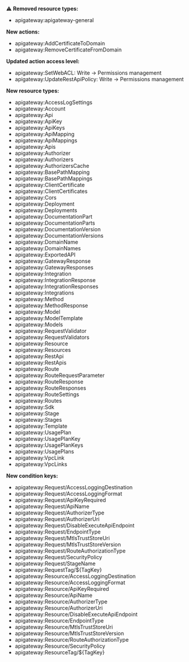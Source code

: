 :warning: **Removed resource types:**

- apigateway:apigateway-general

**New actions:**

- apigateway:AddCertificateToDomain
- apigateway:RemoveCertificateFromDomain

**Updated action access level:**

- apigateway:SetWebACL: Write -> Permissions management
- apigateway:UpdateRestApiPolicy: Write -> Permissions management

**New resource types:**

- apigateway:AccessLogSettings
- apigateway:Account
- apigateway:Api
- apigateway:ApiKey
- apigateway:ApiKeys
- apigateway:ApiMapping
- apigateway:ApiMappings
- apigateway:Apis
- apigateway:Authorizer
- apigateway:Authorizers
- apigateway:AuthorizersCache
- apigateway:BasePathMapping
- apigateway:BasePathMappings
- apigateway:ClientCertificate
- apigateway:ClientCertificates
- apigateway:Cors
- apigateway:Deployment
- apigateway:Deployments
- apigateway:DocumentationPart
- apigateway:DocumentationParts
- apigateway:DocumentationVersion
- apigateway:DocumentationVersions
- apigateway:DomainName
- apigateway:DomainNames
- apigateway:ExportedAPI
- apigateway:GatewayResponse
- apigateway:GatewayResponses
- apigateway:Integration
- apigateway:IntegrationResponse
- apigateway:IntegrationResponses
- apigateway:Integrations
- apigateway:Method
- apigateway:MethodResponse
- apigateway:Model
- apigateway:ModelTemplate
- apigateway:Models
- apigateway:RequestValidator
- apigateway:RequestValidators
- apigateway:Resource
- apigateway:Resources
- apigateway:RestApi
- apigateway:RestApis
- apigateway:Route
- apigateway:RouteRequestParameter
- apigateway:RouteResponse
- apigateway:RouteResponses
- apigateway:RouteSettings
- apigateway:Routes
- apigateway:Sdk
- apigateway:Stage
- apigateway:Stages
- apigateway:Template
- apigateway:UsagePlan
- apigateway:UsagePlanKey
- apigateway:UsagePlanKeys
- apigateway:UsagePlans
- apigateway:VpcLink
- apigateway:VpcLinks

**New condition keys:**

- apigateway:Request/AccessLoggingDestination
- apigateway:Request/AccessLoggingFormat
- apigateway:Request/ApiKeyRequired
- apigateway:Request/ApiName
- apigateway:Request/AuthorizerType
- apigateway:Request/AuthorizerUri
- apigateway:Request/DisableExecuteApiEndpoint
- apigateway:Request/EndpointType
- apigateway:Request/MtlsTrustStoreUri
- apigateway:Request/MtlsTrustStoreVersion
- apigateway:Request/RouteAuthorizationType
- apigateway:Request/SecurityPolicy
- apigateway:Request/StageName
- apigateway:RequestTag/${TagKey}
- apigateway:Resource/AccessLoggingDestination
- apigateway:Resource/AccessLoggingFormat
- apigateway:Resource/ApiKeyRequired
- apigateway:Resource/ApiName
- apigateway:Resource/AuthorizerType
- apigateway:Resource/AuthorizerUri
- apigateway:Resource/DisableExecuteApiEndpoint
- apigateway:Resource/EndpointType
- apigateway:Resource/MtlsTrustStoreUri
- apigateway:Resource/MtlsTrustStoreVersion
- apigateway:Resource/RouteAuthorizationType
- apigateway:Resource/SecurityPolicy
- apigateway:ResourceTag/${TagKey}
